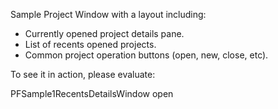 Sample Project Window with a layout including:

- Currently opened project details pane.
- List of recents opened projects.
- Common project operation buttons (open, new, close, etc).

To see it in action, please evaluate:

PFSample1RecentsDetailsWindow open